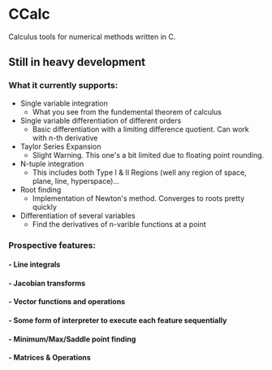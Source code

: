 # CCalc
Calculus tools for numerical methods written in C.
## Still in heavy development 
### What it currently supports:
  - Single variable integration
    - What you see from the fundemental theorem of calculus
  - Single variable differentiation of different orders
    - Basic differentiation with a limiting difference quotient. Can work with n-th derivative
  - Taylor Series Expansion
    - Slight Warning. This one's a bit limited due to floating point rounding.
  - N-tuple integration
    - This includes both Type I & II Regions (well any region of space, plane, line, hyperspace)...
  - Root finding
    - Implementation of Newton's method. Converges to roots pretty quickly
  - Differentiation of several variables
    - Find the derivatives of n-varible functions at a point

### Prospective features:
#### - Line integrals
#### - Jacobian transforms
#### - Vector functions and operations
#### - Some form of interpreter to execute each feature sequentially
#### - Minimum/Max/Saddle point finding
#### - Matrices & Operations
